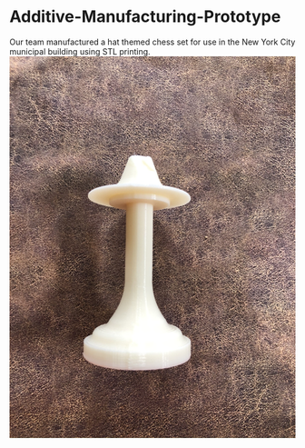 # Additive-Manufacturing-Prototype
Our team manufactured a hat themed chess set for use in the New York City municipal building using STL printing.
![Chess Piece](ChessPiece.JPEG)
